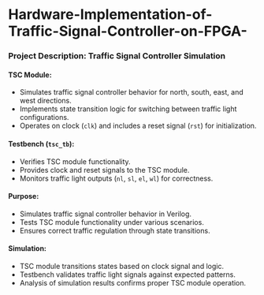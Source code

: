 # Hardware-Implementation-of-Traffic-Signal-Controller-on-FPGA-
### Project Description: Traffic Signal Controller Simulation

#### TSC Module:
- Simulates traffic signal controller behavior for north, south, east, and west directions.
- Implements state transition logic for switching between traffic light configurations.
- Operates on clock (`clk`) and includes a reset signal (`rst`) for initialization.

#### Testbench (`tsc_tb`):
- Verifies TSC module functionality.
- Provides clock and reset signals to the TSC module.
- Monitors traffic light outputs (`nl`, `sl`, `el`, `wl`) for correctness.

#### Purpose:
- Simulates traffic signal controller behavior in Verilog.
- Tests TSC module functionality under various scenarios.
- Ensures correct traffic regulation through state transitions.

#### Simulation:
- TSC module transitions states based on clock signal and logic.
- Testbench validates traffic light signals against expected patterns.
- Analysis of simulation results confirms proper TSC module operation.
